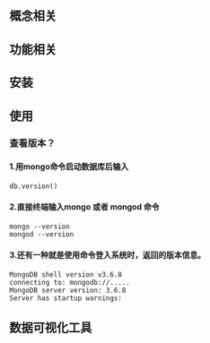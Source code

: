 ## 概念相关


## 功能相关

## 安装

## 使用
### 查看版本？
#### 1.用mongo命令启动数据库后输入
```
db.version()
```
#### 2.直接终端输入mongo 或者 mongod 命令
```
mongo --version
mongod --version
```
#### 3.还有一种就是使用命令登入系统时，返回的版本信息。
```
MongoDB shell version v3.6.8
connecting to: mongodb://.....
MongoDB server version: 3.6.8
Server has startup warnings:
```
## 数据可视化工具
#### 
#### 